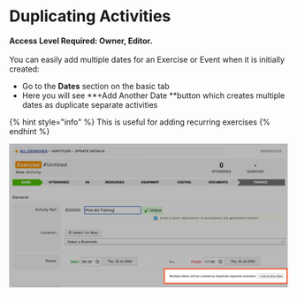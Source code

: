 # Duplicating Activities

**Access Level Required: Owner, Editor.**\
\
You can easily add multiple dates for an Exercise or Event when it is initially created:

* Go to the **Dates** section on the basic tab
*  Here you will see **+Add Another Date **button which creates multiple dates as duplicate separate activities

{% hint style="info" %}
This is useful for adding recurring exercises
{% endhint %}

![](<../../.gitbook/assets/add another date.png>)
